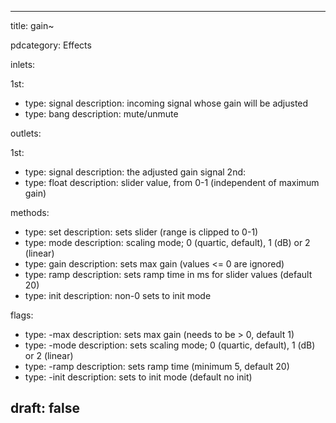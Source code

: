 --- 


title: gain~

pdcategory: Effects

inlets:

  1st:
  - type: signal
    description: incoming signal whose gain will be adjusted
  - type: bang
    description: mute/unmute

outlets:

  1st:
  - type: signal
    description: the adjusted gain signal
  2nd:
  - type: float
    description: slider value, from 0-1 (independent of maximum gain)



methods:
  - type: set <float>
    description: sets slider (range is clipped to 0-1)
  - type: mode <float>
    description: scaling mode; 0 (quartic, default), 1 (dB) or 2 (linear)
  - type: gain <float>
    description: sets max gain (values <= 0 are ignored)
  - type: ramp <float>
    description: sets ramp time in ms for slider values (default 20)
  - type: init <float>
    description: non-0 sets to init mode

flags:
  - type: -max <float>
    description: sets max gain (needs to be > 0, default 1)
  - type: -mode <float>
    description: sets scaling mode; 0 (quartic, default), 1 (dB) or 2 (linear)
  - type: -ramp <float>
    description: sets ramp time (minimum 5, default 20)
  - type: -init
    description: sets to init mode (default no init)

draft: false
---